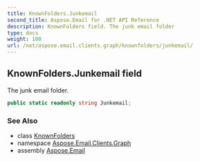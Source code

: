 ```yaml
---
title: KnownFolders.Junkemail
second_title: Aspose.Email for .NET API Reference
description: KnownFolders field. The junk email folder
type: docs
weight: 100
url: /net/aspose.email.clients.graph/knownfolders/junkemail/
---
```

## KnownFolders.Junkemail field

The junk email folder.

```csharp
public static readonly string Junkemail;
```

### See Also

* class [KnownFolders](../)
* namespace [Aspose.Email.Clients.Graph](../../knownfolders/)
* assembly [Aspose.Email](../../../)


